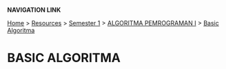 **NAVIGATION LINK**

[Home](/README.md) > [Resources](/Resources/README.md) > [Semester 1](/Resources/SEMESTER_1/README.md) > [ALGORITMA PEMROGRAMAN I](/Resources/SEMESTER_1/ALPRO/README.md) > [Basic Algoritma](/Resources/SEMESTER_1/ALPRO/1_algoritma/README.md)

# BASIC ALGORITMA
